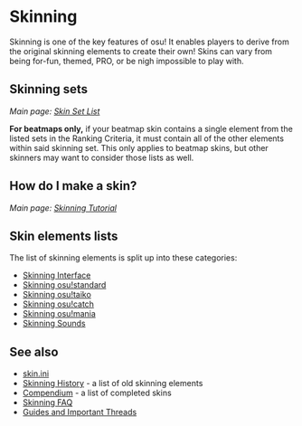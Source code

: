 # Skinning

Skinning is one of the key features of osu! It enables players to derive from the original skinning elements to create their own! Skins can vary from being for-fun, themed, PRO, or be nigh impossible to play with.

## Skinning sets

*Main page: [Skin Set List](/wiki/Ranking_Criteria/Skin_Set_List)*

**For beatmaps only,** if your beatmap skin contains a single element from the listed sets in the Ranking Criteria, it must contain all of the other elements within said skinning set. This only applies to beatmap skins, but other skinners may want to consider those lists as well.

## How do I make a skin?

*Main page: [Skinning Tutorial](/wiki/Skinning/Tutorial)*

## Skin elements lists

The list of skinning elements is split up into these categories:

- [Skinning Interface](/wiki/Skinning/Interface)
- [Skinning osu!standard](/wiki/Skinning/osu!)
- [Skinning osu!taiko](/wiki/Skinning/osu!taiko)
- [Skinning osu!catch](/wiki/Skinning/osu!catch)
- [Skinning osu!mania](/wiki/Skinning/osu!mania)
- [Skinning Sounds](/wiki/Skinning/Sounds)

## See also

- [skin.ini](/wiki/skin.ini)
- [Skinning History](/wiki/Skinning/History) - a list of old skinning elements
- [Compendium](/wiki/Skinning/Compendium) - a list of completed skins
- [Skinning FAQ](/wiki/Skinning/FAQ)
- [Guides and Important Threads](/wiki/Skinning/Guides_and_Important_Threads)
